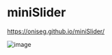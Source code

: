 # miniSlider

https://oniseg.github.io/miniSlider/

![image](https://user-images.githubusercontent.com/35266228/207603027-0e1d6f95-9f1f-470c-9827-faa82a5437a5.png)
 
